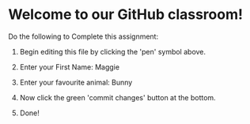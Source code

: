 # Welcome to our GitHub classroom!

Do the following to Complete this assignment:

1. Begin editing this file by clicking the 'pen' symbol above.

2. Enter your First Name: Maggie

3. Enter your favourite animal: Bunny

4. Now click the green 'commit changes' button at the bottom.

5. Done!
